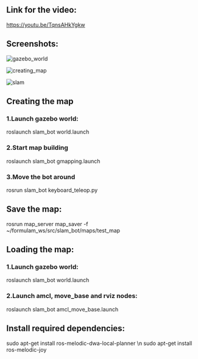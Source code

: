 ## Link for the video:
https://youtu.be/TqnsAHkYgkw

## Screenshots:
![gazebo_world](https://user-images.githubusercontent.com/71475786/130131503-bcec3131-e825-47a3-a262-37334e622883.png)

![creating_map](https://user-images.githubusercontent.com/71475786/130131585-aa463169-34b1-4959-9e4e-85e1aff4e7bb.png)

![slam](https://user-images.githubusercontent.com/71475786/130131621-44174852-cf18-461b-b065-ad715850d2e3.png)


## Creating the map

### 1.Launch gazebo world:
roslaunch slam_bot world.launch
### 2.Start map building
roslaunch slam_bot gmapping.launch
### 3.Move the bot around
rosrun slam_bot keyboard_teleop.py 


## Save the map:
rosrun map_server map_saver -f ~/formulam_ws/src/slam_bot/maps/test_map

## Loading the map:

### 1.Launch gazebo world:
roslaunch slam_bot world.launch
### 2.Launch amcl, move_base and rviz nodes:
roslaunch slam_bot amcl_move_base.launch

## Install required dependencies:
sudo apt-get install ros-melodic-dwa-local-planner \n
sudo apt-get install ros-melodic-joy
